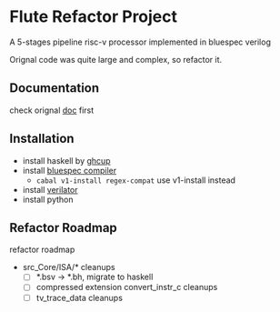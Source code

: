 # Flute Refactor Project

A 5-stages pipeline risc-v processor implemented in bluespec verilog

Orignal code was quite large and complex, so refactor it.

## Documentation

check orignal [doc](intro.adoc) first

## Installation
- install haskell by [ghcup](https://github.com/haskell/ghcup-hs.git)
- install [bluespec compiler](https://github.com/B-Lang-org/bsc.git)
  - `cabal v1-install regex-compat` use v1-install instead
- install [verilator](https://github.com/verilator/verilator.git)
- install python

## Refactor Roadmap
refactor roadmap
- src_Core/ISA/* cleanups
  - [ ] *.bsv -> *.bh, migrate to haskell
  - [ ] compressed extension convert_instr_c cleanups
  - [ ] tv_trace_data cleanups